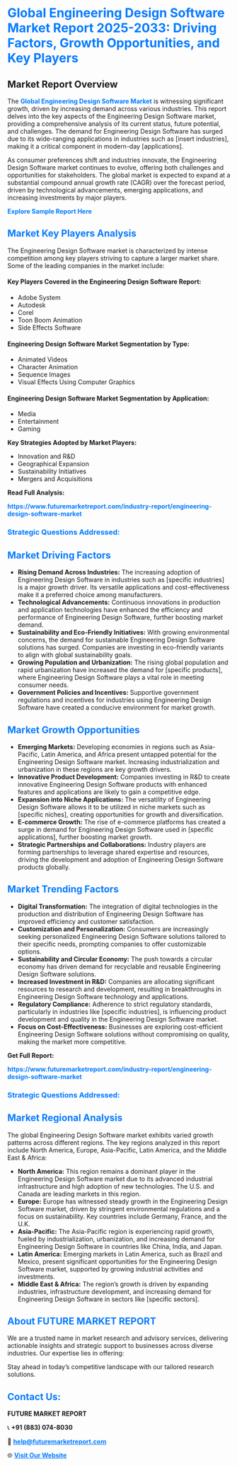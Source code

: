 <h1 style="color: #007BFF;">Global Engineering Design Software Market Report 2025-2033: Driving Factors, Growth Opportunities, and Key Players</h1>

<section id="overview">
<h2>Market Report Overview</h2>
<p>The <a href="https://www.futuremarketreport.com/industry-report/engineering-design-software-market" style="color: #007BFF; text-decoration: none;"><strong>Global Engineering Design Software Market</strong></a> is witnessing significant growth, driven by increasing demand across various industries. This report delves into the key aspects of the Engineering Design Software market, providing a comprehensive analysis of its current status, future potential, and challenges. The demand for Engineering Design Software has surged due to its wide-ranging applications in industries such as [insert industries], making it a critical component in modern-day [applications].</p>
<p>As consumer preferences shift and industries innovate, the Engineering Design Software market continues to evolve, offering both challenges and opportunities for stakeholders. The global market is expected to expand at a substantial compound annual growth rate (CAGR) over the forecast period, driven by technological advancements, emerging applications, and increasing investments by major players.</p>
</section>

<section id="overview">
<p><a href="https://www.futuremarketreport.com/request-sample/reportId=34589" style="color: #007BFF; text-decoration: none;"><strong>Explore Sample Report Here</strong></a></p>
</section>

<section id="key-players">
<h2 style="color: #007BFF;">Market Key Players Analysis</h2>
<p>The Engineering Design Software market is characterized by intense competition among key players striving to capture a larger market share. Some of the leading companies in the market include:</p>
<h4>Key Players Covered in the Engineering Design Software Report:</h4>
<ul><li>Adobe System</li><li>Autodesk</li><li>Corel</li><li>Toon Boom Animation</li><li>Side Effects Software</li></ul>
<h4>Engineering Design Software Market Segmentation by Type:</h4>
<ul><li>Animated Videos</li><li>Character Animation</li><li>Sequence Images</li><li>Visual Effects Using Computer Graphics</li></ul>

<h4>Engineering Design Software Market Segmentation by Application:</h4>
<ul><li>Media</li><li>Entertainment</li><li>Gaming</li></ul>
<p><strong>Key Strategies Adopted by Market Players:</strong></p>
<ul>
<li>Innovation and R&D</li>
<li>Geographical Expansion</li>
<li>Sustainability Initiatives</li>
<li>Mergers and Acquisitions</li>
</ul>
</section>

<section>
<p><strong>Read Full Analysis: </strong></p><a href="https://www.futuremarketreport.com/industry-report/engineering-design-software-market" style="color: #007BFF; text-decoration: none;"><strong>https://www.futuremarketreport.com/industry-report/engineering-design-software-market</strong></a>
<h3 style="color: #007BFF;">Strategic Questions Addressed:</h3>
</section>

<section id="driving-factors">
<h2 style="color: #007BFF;">Market Driving Factors</h2>
<ul>
<li><strong>Rising Demand Across Industries:</strong> The increasing adoption of Engineering Design Software in industries such as [specific industries] is a major growth driver. Its versatile applications and cost-effectiveness make it a preferred choice among manufacturers.</li>
<li><strong>Technological Advancements:</strong> Continuous innovations in production and application technologies have enhanced the efficiency and performance of Engineering Design Software, further boosting market demand.</li>
<li><strong>Sustainability and Eco-Friendly Initiatives:</strong> With growing environmental concerns, the demand for sustainable Engineering Design Software solutions has surged. Companies are investing in eco-friendly variants to align with global sustainability goals.</li>
<li><strong>Growing Population and Urbanization:</strong> The rising global population and rapid urbanization have increased the demand for [specific products], where Engineering Design Software plays a vital role in meeting consumer needs.</li>
<li><strong>Government Policies and Incentives:</strong> Supportive government regulations and incentives for industries using Engineering Design Software have created a conducive environment for market growth.</li>
</ul>
</section>

<section id="growth-opportunities">
<h2 style="color: #007BFF;">Market Growth Opportunities</h2>
<ul>
<li><strong>Emerging Markets:</strong> Developing economies in regions such as Asia-Pacific, Latin America, and Africa present untapped potential for the Engineering Design Software market. Increasing industrialization and urbanization in these regions are key growth drivers.</li>
<li><strong>Innovative Product Development:</strong> Companies investing in R&D to create innovative Engineering Design Software products with enhanced features and applications are likely to gain a competitive edge.</li>
<li><strong>Expansion into Niche Applications:</strong> The versatility of Engineering Design Software allows it to be utilized in niche markets such as [specific niches], creating opportunities for growth and diversification.</li>
<li><strong>E-commerce Growth:</strong> The rise of e-commerce platforms has created a surge in demand for Engineering Design Software used in [specific applications], further boosting market growth.</li>
<li><strong>Strategic Partnerships and Collaborations:</strong> Industry players are forming partnerships to leverage shared expertise and resources, driving the development and adoption of Engineering Design Software products globally.</li>
</ul>
</section>

<section id="trending-factors">
<h2 style="color: #007BFF;">Market Trending Factors</h2>
<ul>
<li><strong>Digital Transformation:</strong> The integration of digital technologies in the production and distribution of Engineering Design Software has improved efficiency and customer satisfaction.</li>
<li><strong>Customization and Personalization:</strong> Consumers are increasingly seeking personalized Engineering Design Software solutions tailored to their specific needs, prompting companies to offer customizable options.</li>
<li><strong>Sustainability and Circular Economy:</strong> The push towards a circular economy has driven demand for recyclable and reusable Engineering Design Software solutions.</li>
<li><strong>Increased Investment in R&D:</strong> Companies are allocating significant resources to research and development, resulting in breakthroughs in Engineering Design Software technology and applications.</li>
<li><strong>Regulatory Compliance:</strong> Adherence to strict regulatory standards, particularly in industries like [specific industries], is influencing product development and quality in the Engineering Design Software market.</li>
<li><strong>Focus on Cost-Effectiveness:</strong> Businesses are exploring cost-efficient Engineering Design Software solutions without compromising on quality, making the market more competitive.</li>
</ul>
</section>

<section>
<p><strong>Get Full Report: </strong></p><a href="https://www.futuremarketreport.com/industry-report/engineering-design-software-market" style="color: #007BFF; text-decoration: none;"><strong>https://www.futuremarketreport.com/industry-report/engineering-design-software-market</strong></a>
<h3 style="color: #007BFF;">Strategic Questions Addressed:</h3>
</section>


<section id="regional-analysis">
<h2 style="color: #007BFF;">Market Regional Analysis</h2>
<p>The global Engineering Design Software market exhibits varied growth patterns across different regions. The key regions analyzed in this report include North America, Europe, Asia-Pacific, Latin America, and the Middle East & Africa:</p>
<ul>
<li><strong>North America:</strong> This region remains a dominant player in the Engineering Design Software market due to its advanced industrial infrastructure and high adoption of new technologies. The U.S. and Canada are leading markets in this region.</li>
<li><strong>Europe:</strong> Europe has witnessed steady growth in the Engineering Design Software market, driven by stringent environmental regulations and a focus on sustainability. Key countries include Germany, France, and the U.K.</li>
<li><strong>Asia-Pacific:</strong> The Asia-Pacific region is experiencing rapid growth, fueled by industrialization, urbanization, and increasing demand for Engineering Design Software in countries like China, India, and Japan.</li>
<li><strong>Latin America:</strong> Emerging markets in Latin America, such as Brazil and Mexico, present significant opportunities for the Engineering Design Software market, supported by growing industrial activities and investments.</li>
<li><strong>Middle East & Africa:</strong> The region’s growth is driven by expanding industries, infrastructure development, and increasing demand for Engineering Design Software in sectors like [specific sectors].</li>
</ul>
</section>

<footer>
<h2 style="color: #007BFF;">About FUTURE MARKET REPORT</h2>
<p>We are a trusted name in market research and advisory services, delivering actionable insights and strategic support to businesses across diverse industries. Our expertise lies in offering:</p>

<p>Stay ahead in today’s competitive landscape with our tailored research solutions.</p>

<h2 style="color: #007BFF;">Contact Us:</h2>
<p><strong>FUTURE MARKET REPORT</strong></p>
<p>📞 <strong>+91 (883) 074-8030</strong></p>
<p>📧 <strong><a href="mailto:help@futuremarketreport.com" style="color: #007BFF;">help@futuremarketreport.com</a></strong></p>
<p>🌐 <strong><a href="https://www.futuremarketreport.com/" style="color: #007BFF;">Visit Our Website</a></strong></p>
</footer>